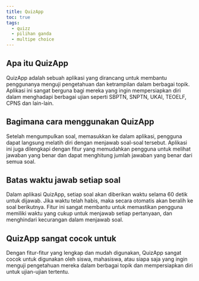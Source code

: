 ```yaml
---
title: QuizApp
toc: true
tags:
  - quizz
  - pilihan ganda
  - multipe choice
---
```

## Apa itu QuizApp
QuizApp adalah sebuah aplikasi yang dirancang untuk membantu penggunanya menguji pengetahuan dan ketrampilan dalam berbagai topik. Aplikasi ini sangat berguna bagi mereka yang ingin mempersiapkan diri dalam menghadapi berbagai ujian seperti SBPTN, SNPTN, UKAI, TEOELF, CPNS dan lain-lain.

## Bagimana cara menggunakan QuizApp
Setelah mengumpulkan soal, memasukkan ke dalam aplikasi, pengguna dapat langsung melatih diri dengan menjawab soal-soal tersebut. Aplikasi ini juga dilengkapi dengan fitur yang memudahkan pengguna untuk melihat jawaban yang benar dan dapat menghitung jumlah jawaban yang benar dari semua soal.

## Batas waktu jawab setiap soal
Dalam aplikasi QuizApp, setiap soal akan diberikan waktu selama 60 detik untuk dijawab. Jika waktu telah habis, maka secara otomatis akan beralih ke soal berikutnya. Fitur ini sangat membantu untuk memastikan pengguna memiliki waktu yang cukup untuk menjawab setiap pertanyaan, dan menghindari kecurangan dalam menjawab soal.

## QuizApp sangat cocok untuk
Dengan fitur-fitur yang lengkap dan mudah digunakan, QuizApp sangat cocok untuk digunakan oleh siswa, mahasiswa, atau siapa saja yang ingin menguji pengetahuan mereka dalam berbagai topik dan mempersiapkan diri untuk ujian-ujian tertentu.
